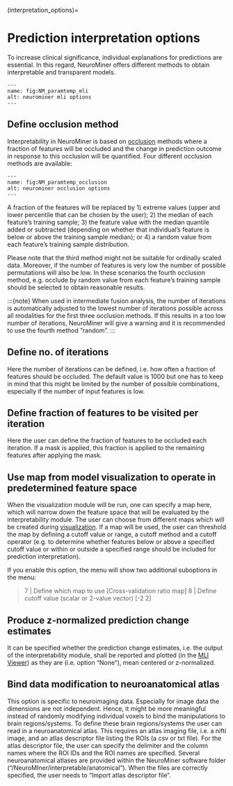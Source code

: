 (interpretation_options)=
# Prediction interpretation options

To increase clinical significance, individual explanations for predictions are essential. In this regard, NeuroMiner offers different methods to obtain interpretable and transparent models.

```{figure} Images/NM_paramtemp_mli.png
---
name: fig:NM_paramtemp_mli
alt: neurominer mli options
---
```
## Define occlusion method
Interpretability in NeuroMiner is based on [occlusion](https://towardsdatascience.com/inshort-occlusion-analysis-for-explaining-dnns-d0ad3af9aeb6) methods where a fraction of features will be occluded and the change in prediction outcome in response to this occlusion will be quantified. Four different occlusion methods are  available:

```{figure} Images/NM_paramtemp_occlusion.png
---
name: fig:NM_paramtemp_occlusion
alt: neurominer occlusion options
---
```
A fraction of the features will be replaced by 1) extreme values (upper and lower percentile that can be chosen by the user); 2) the median of each feature’s training sample; 3) the feature value with the median quantile added or subtracted (depending on whether that individual’s feature is below or above the training sample median); or 4) a random value from each feature’s training sample distribution.

Please note that the third method might not be suitable for ordinally scaled data. Moreover, if the number of features is very low the number of possible permutations will also be low. In these scenarios the fourth occlusion method, e.g. occlude by random value from each feature’s training sample should be selected to obtain reasonable results.

:::{note}
When used in intermediate fusion analysis, the number of iterations is automatically adjusted to the lowest number of iterations possible across all modalities for the first three occlusion methods. If this results in a too low number of iterations, NeuroMiner will give a warning and it is recommended to use the fourth method ”random”.
:::

## Define no. of iterations
Here the number of iterations can be defined, i.e. how often a fraction of features should be occluded. The default value is 1000 but one has to keep in mind that this might be limited by the number of possible combinations, especially if the number of input features is low.

## Define fraction of features to be visited per iteration
Here the user can define the fraction of features to be occluded each iteration. If a mask is applied, this fraction is applied to the remaining features after applying the mask. 

## Use map from model visualization to operate in predetermined feature space
When the visualization module will be run, one can specify a map here, which will narrow down the feature space that will be evaluated by the interpretability module. The user can choose from different maps which will be created during [visualization](3.2.06_paramtemp_visualization_options). If a map will be used, the user can threshold the map by defining a cutoff value or range, a cutoff method and a cutoff operator (e.g. to determine whether features below or above a specified cutoff value or within or outside a specified range should be included for prediction interpretation).

If you enable this option, the menu will show two additional suboptions in the menu:

> 7 | Define which map to use                           [Cross-validation ratio map]
> 8 | Define cutoff value (scalar or 2-value vector)    [-2 2]


## Produce z-normalized prediction change estimates

It can be specified whether the prediction change estimates, i.e. the output of the interpretability module, shall be reported and plotted (in the [MLI Viewer](3.7_mainmenu_display_training_results)) as they are (i.e. option “None”),  mean centered or z-normalized.

## Bind data modification to neuroanatomical atlas
This option is specific to neuroimaging data. Especially for image data the dimensions are not independent. Hence, it might be more meaningful instead of randomly modifying individual voxels to bind the manipulations to brain regions/systems. To define these brain regions/systems the user can read in a neuroanatomical atlas. This requires an atlas imaging file, i.e. a nifti image, and an atlas descriptor file listing the ROIs (a csv or txt file). For the atlas descriptor file, the user can specify the delimiter and the column names where the ROI IDs and the ROI names are specified. Several neuroanatomical atlases are provided within the NeuroMiner software folder (“/NeuroMIner/interpretable/anatomical”). When the files are correctly specified, the user needs to “Import atlas descriptor file“.
